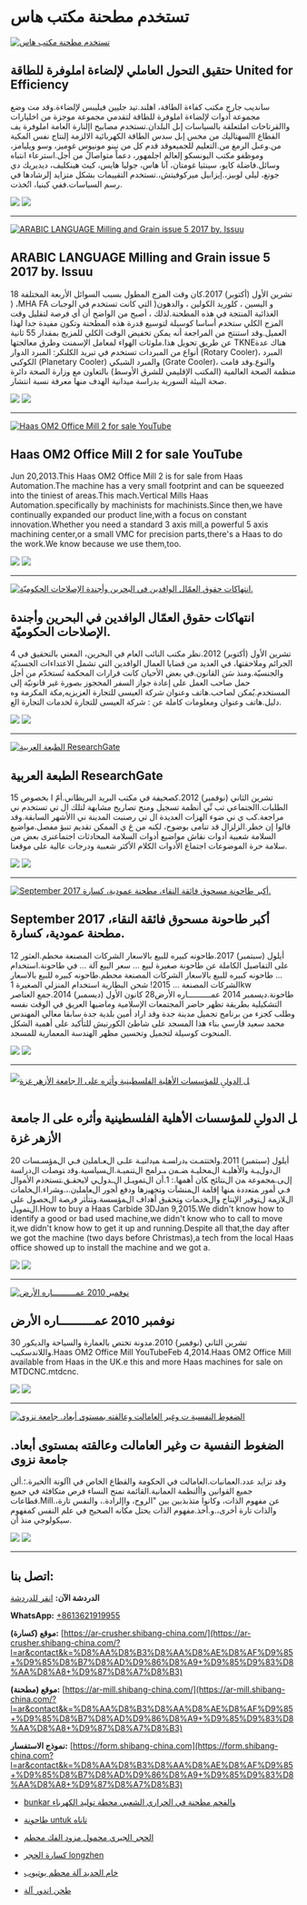 # تستخدم مطحنة مكتب هاس

<a href="https://swt.shibang-china.com/?l=ar&img&k=%D8%AA%D8%B3%D8%AA%D8%AE%D8%AF%D9%85+%D9%85%D8%B7%D8%AD%D9%86%D8%A9+%D9%85%D9%83%D8%AA%D8%A8+%D9%87%D8%A7%D8%B3" target="_blank">![تستخدم مطحنة مكتب هاس](http://static.shibang-china.com/all-800x300/395.jpg)</a>

## حتقيق التحول العاملي لإلضاءة املوفرة للطاقة United for Efficiency
سانديب جارج مكتب كفاءة الطاقة، اهلند.تيد جليين فيليبس لإلضاءة.وقد مت وضع مجموعة أدوات لإلضاءة املوفرة للطاقة لتقدمي مجموعة موجزة من اخليارات واالقرتاحات املتعلقة بالسياسات إىل البلدان.تستخدم مصابيح اإلنارة العامة املوفرة يف القطاع االسهتاليك من مخس إىل سدس الطاقة الكهربائية الالزمة إلنتاج نفس المكية من.وعىل الرمغ من.التعليم للجميعوقد قدم كل من نينو مونيوس غوميز، وسو ويليامز، وموظفو مكتب اليونسكو إلعالم اجلمهور، دعماً متواصالً من أجل.استرعاء انتباه وسائل.فاضلة كايو، سينثيا غومتان، آنا هاس، جوليا هايس، كيث هينكليف، ديديريك دي جونغ، ليلى لوبيز،.إيزابيل ميركوفيتش،.تستخدم التقييمات بشكل متزايد إلرشادها في رسم السياسات.ففي كينيا، اتُخذت.


<a href="https://whatsapp.shibangsoft.com/WhatsApp.php" target="_blank" title="WhatsApp">![](http://static.shibang-china.com/icon/whatsapp.png)</a> <a href="https://swt.shibang-china.com/?l=ar&icon&k=%D8%AA%D8%B3%D8%AA%D8%AE%D8%AF%D9%85+%D9%85%D8%B7%D8%AD%D9%86%D8%A9+%D9%85%D9%83%D8%AA%D8%A8+%D9%87%D8%A7%D8%B3" target="_blank">![](http://static.shibang-china.com/icon/chat-ar.png)</a>

---

<a href="https://swt.shibang-china.com/?l=ar&img&k=%D8%AA%D8%B3%D8%AA%D8%AE%D8%AF%D9%85+%D9%85%D8%B7%D8%AD%D9%86%D8%A9+%D9%85%D9%83%D8%AA%D8%A8+%D9%87%D8%A7%D8%B3" target="_blank">![ARABIC LANGUAGE Milling and Grain issue 5 2017 by. Issuu](http://static.shibang-china.com/all-800x300/1388.jpg)</a>

## ARABIC LANGUAGE Milling and Grain issue 5 2017 by. Issuu
18 تشرين الأول (أكتوبر) 2017.ﻛﺎن وﻗﺖ اﻟﻤﺰج اﻟﻤﻄﻮل ﺑﺴﺒﺐ اﻟﺴﻮاﺋﻞ اﻷرﺑﻌﺔ اﻟﻤﺨﺘﻠﻔﺔ ) ،MHA FA و اﻟﻴﺴﻴﻦ ، ﻛﻠﻮرﻳﺪ اﻟﻜﻮﻟﻴﻦ ، واﻟﺪﻫﻮن( اﻟﺘﻲ ﻛﺎﻧﺖ ﺗﺴﺘﺨﺪم ﻓﻲ اﻟﻮﺟﺒﺎت اﻟﻐﺬاﺋﻴﺔ اﻟﻤﻨﺘﺠﺔ ﻓﻲ ﻫﺬه اﻟﻤﻄﺤﻨﺔ.ﻟﺬﻟﻚ ، أﺻﺒﺢ ﻣﻦ اﻟﻮاﺿﺢ أن أي ﻓﺮﺻﺔ ﻟﺘﻘﻠﻴﻞ وﻗﺖ اﻟﻤﺰج اﻟﻜﻠﻲ ﺳﺘﺨﺪم أﺳﺎﺳﺎ ﻛﻮﺳﻴﻠﺔ ﻟﺘﻮﺳﻴﻊ ﻗﺪرة ﻫﺬه اﻟﻤﻄﺤﻨﺔ وﺗﻜﻮن ﻣﻔﻴﺪة ﺟﺪا ﻟﻬﺬا اﻟﻌﻤﻴﻞ.وﻗﺪ اﺳﺘﻨﺘﺞ ﻣﻦ اﻟﻤﺮاﺟﻌﺔ أﻧﻪ ﻳﻤﻜﻦ ﺗﺨﻔﻴﺾ اﻟﻮﻗﺖ اﻟﻜﻠﻲ ﻟﻠﻤﺰﻳﺞ ﺑﻤﻘﺪار 55 ﺛﺎﻧﻴﺔ ﻋﻦ ﻃﺮﻳﻖ ﺗﺤﻮﻳﻞ ﻫﺬا.ملوثات الهواء لمعامل الإسمنت وطرق معالجتها TKNEهناك عدة أنواع من المبردات تستخدم في تبريد الكلنكر: المبرد الدوار (Rotary Cooler)، المبرد الكوكبي (Planetary Cooler) والمبرد الشبكي (Grate Cooler)، والنوع.وقد قامت منظمة الصحة العالمية (المكتب الإقليمي للشرق الأوسط) بالتعاون مع وزارة الصحة دائرة صحة البيئة السورية بدراسة ميدانية الهدف منها معرفة نسبة انتشار.


<a href="https://whatsapp.shibangsoft.com/WhatsApp.php" target="_blank" title="WhatsApp">![](http://static.shibang-china.com/icon/whatsapp.png)</a> <a href="https://swt.shibang-china.com/?l=ar&icon&k=%D8%AA%D8%B3%D8%AA%D8%AE%D8%AF%D9%85+%D9%85%D8%B7%D8%AD%D9%86%D8%A9+%D9%85%D9%83%D8%AA%D8%A8+%D9%87%D8%A7%D8%B3" target="_blank">![](http://static.shibang-china.com/icon/chat-ar.png)</a>

---

<a href="https://swt.shibang-china.com/?l=ar&img&k=%D8%AA%D8%B3%D8%AA%D8%AE%D8%AF%D9%85+%D9%85%D8%B7%D8%AD%D9%86%D8%A9+%D9%85%D9%83%D8%AA%D8%A8+%D9%87%D8%A7%D8%B3" target="_blank">![Haas OM2 Office Mill 2 for sale YouTube](http://static.shibang-china.com/all-800x300/991.jpg)</a>

## Haas OM2 Office Mill 2 for sale YouTube
Jun 20,2013.This Haas OM2 Office Mill 2 is for sale from Haas Automation.The machine has a very small footprint and can be squeezed into the tiniest of areas.This mach.Vertical Mills Haas Automation.specifically by machinists for machinists.Since then,we have continually expanded our product line,with a focus on constant innovation.Whether you need a standard 3 axis mill,a powerful 5 axis machining center,or a small VMC for precision parts,there&#39;s a Haas to do the work.We know because we use them,too.


<a href="https://whatsapp.shibangsoft.com/WhatsApp.php" target="_blank" title="WhatsApp">![](http://static.shibang-china.com/icon/whatsapp.png)</a> <a href="https://swt.shibang-china.com/?l=ar&icon&k=%D8%AA%D8%B3%D8%AA%D8%AE%D8%AF%D9%85+%D9%85%D8%B7%D8%AD%D9%86%D8%A9+%D9%85%D9%83%D8%AA%D8%A8+%D9%87%D8%A7%D8%B3" target="_blank">![](http://static.shibang-china.com/icon/chat-ar.png)</a>

---

<a href="https://swt.shibang-china.com/?l=ar&img&k=%D8%AA%D8%B3%D8%AA%D8%AE%D8%AF%D9%85+%D9%85%D8%B7%D8%AD%D9%86%D8%A9+%D9%85%D9%83%D8%AA%D8%A8+%D9%87%D8%A7%D8%B3" target="_blank">![انتهاكات حقوق العمّال الوافدين في البحرين وأجندة الإصلاحات الحكوميّة.](http://static.shibang-china.com/all-800x300/917.jpg)</a>

## انتهاكات حقوق العمّال الوافدين في البحرين وأجندة الإصلاحات الحكوميّة.
4 تشرين الأول (أكتوبر) 2012.نظر مكتب النائب العام في البحرين، المعني بالتحقيق في الجرائم وملاحقتها، في العديد من قضايا العمال الوافدين التي تشمل الاعتداءات الجسديّة والجنسيّة.ومنذ سَن القانون.في بعض الأحيان كانت قرارات المحكمة تُستخدّم من أجل حمل صاحب العمل على إعادة جواز السفر المحجوز بصورة غير قانونيّة إلى المستخدم.يُمكن لصاحب.هاتف وعنوان شركة العيسى للتجارة العزيزيه,مكة المكرمة وه دليل.هاتف وعنوان ومعلومات كاملة عن : شركة العيسى للتجارة لخدمات التجارة الع.


<a href="https://whatsapp.shibangsoft.com/WhatsApp.php" target="_blank" title="WhatsApp">![](http://static.shibang-china.com/icon/whatsapp.png)</a> <a href="https://swt.shibang-china.com/?l=ar&icon&k=%D8%AA%D8%B3%D8%AA%D8%AE%D8%AF%D9%85+%D9%85%D8%B7%D8%AD%D9%86%D8%A9+%D9%85%D9%83%D8%AA%D8%A8+%D9%87%D8%A7%D8%B3" target="_blank">![](http://static.shibang-china.com/icon/chat-ar.png)</a>

---

<a href="https://swt.shibang-china.com/?l=ar&img&k=%D8%AA%D8%B3%D8%AA%D8%AE%D8%AF%D9%85+%D9%85%D8%B7%D8%AD%D9%86%D8%A9+%D9%85%D9%83%D8%AA%D8%A8+%D9%87%D8%A7%D8%B3" target="_blank">![الطبعة العربية ResearchGate](http://static.shibang-china.com/all-800x300/218.jpg)</a>

## الطبعة العربية ResearchGate
15 تشرين الثاني (نوفمبر) 2012.كصحيفة في مكتب البريد البريطاني.أمّ ا بخصوص الطلبات.االجتماعي تب نِّي أنظمة تسجيل ومنح تصاريح مشابهة لتلك ال تي تستخدم ني مراجعة.كب ي ني ضوء الهزات العديدة ال تي رصنبت المدينة ني االأشهر السابقة.وقد قالوا إن خطر.الزلزال قد تنامى بوضوح، لكنه من غ ي الممكن تقديم تنبؤ مفصل.مواضيع السلامة شعبية أدوات نقاش مواضيع أدوات السلامة المحادثات اجتماعنرى بعض من سلامة حرة الموضوعات اجتماع الأدوات الكلام الأكثر شعبية ودرجات عالية على موقعنا.


<a href="https://whatsapp.shibangsoft.com/WhatsApp.php" target="_blank" title="WhatsApp">![](http://static.shibang-china.com/icon/whatsapp.png)</a> <a href="https://swt.shibang-china.com/?l=ar&icon&k=%D8%AA%D8%B3%D8%AA%D8%AE%D8%AF%D9%85+%D9%85%D8%B7%D8%AD%D9%86%D8%A9+%D9%85%D9%83%D8%AA%D8%A8+%D9%87%D8%A7%D8%B3" target="_blank">![](http://static.shibang-china.com/icon/chat-ar.png)</a>

---

<a href="https://swt.shibang-china.com/?l=ar&img&k=%D8%AA%D8%B3%D8%AA%D8%AE%D8%AF%D9%85+%D9%85%D8%B7%D8%AD%D9%86%D8%A9+%D9%85%D9%83%D8%AA%D8%A8+%D9%87%D8%A7%D8%B3" target="_blank">![September 2017 أكبر طاحونة مسحوق فائقة النقاء، مطحنة عمودية، كسارة.](http://static.shibang-china.com/all-800x300/1295.jpg)</a>

## September 2017 أكبر طاحونة مسحوق فائقة النقاء، مطحنة عمودية، كسارة.
12 أيلول (سبتمبر) 2017.طاحونه كبيره للبيع بالاسعار الشركات المصنعة محطم.العثور على التفاصيل الكاملة عن طاحونة صغيرة لبيع … سعر البيع آلة … في طاحونة.استخدام … طاحونه كبيره للبيع بالاسعار الشركات المصنعة محطم.طاحونه كبيره للبيع بالاسعار الشركات المصنعة … 2015! شحن البطارية استخدام المنزلي الصغيرة 1kw طاحونة.ديسمبر 2014 عمــــــــــاره الأرض28 كانون الأول (ديسمبر) 2014.جمع العناصر التشكيلية بطريقة تظهر حاضر المجتمعات الإسلامية وماضيها العريق في الوقت نفسه وطلب كجزء من برنامج تجميل مدينة جدة وقد اراد أمين بلدية جدة سابقا معالي المهندس محمد سعيد فارسي بناء هذا المسجد على شاطئ الكورنيش للتأكيد على أهمية الشكل المنحوت كوسيلة لتجميل وتحسين مظهر الهندسة المعمارية للمسجد.


<a href="https://whatsapp.shibangsoft.com/WhatsApp.php" target="_blank" title="WhatsApp">![](http://static.shibang-china.com/icon/whatsapp.png)</a> <a href="https://swt.shibang-china.com/?l=ar&icon&k=%D8%AA%D8%B3%D8%AA%D8%AE%D8%AF%D9%85+%D9%85%D8%B7%D8%AD%D9%86%D8%A9+%D9%85%D9%83%D8%AA%D8%A8+%D9%87%D8%A7%D8%B3" target="_blank">![](http://static.shibang-china.com/icon/chat-ar.png)</a>

---

<a href="https://swt.shibang-china.com/?l=ar&img&k=%D8%AA%D8%B3%D8%AA%D8%AE%D8%AF%D9%85+%D9%85%D8%B7%D8%AD%D9%86%D8%A9+%D9%85%D9%83%D8%AA%D8%A8+%D9%87%D8%A7%D8%B3" target="_blank">![ﻞ ﺍﻟﺪﻭﱄ ﻟﻠﻤﺆﺳﺴﺎﺕ ﺍﻷﻫﻠﻴﺔ ﺍﻟﻔﻠﺴﻄﻴﻨﻴﺔ ﻭﺃﺛﺮﻩ ﻋﻠﻰ ﺍﻟ جامعة الأزهر غزة](http://static.shibang-china.com/all-800x300/444.jpg)</a>

## ﻞ ﺍﻟﺪﻭﱄ ﻟﻠﻤﺆﺳﺴﺎﺕ ﺍﻷﻫﻠﻴﺔ ﺍﻟﻔﻠﺴﻄﻴﻨﻴﺔ ﻭﺃﺛﺮﻩ ﻋﻠﻰ ﺍﻟ جامعة الأزهر غزة
20 أيلول (سبتمبر) 2011.واﺨﺘﺘﻤـت ﺒدراﺴـﺔ ﻤﻴداﻨﻴـﺔ ﻋﻠـﻰ اﻝﻌـﺎﻤﻠﻴن ﻓـﻲ اﻝﻤؤﺴـﺴﺎت اﻝدوﻝﻴـﺔ واﻷﻫﻠﻴـﺔ اﻝﻤﺤﻠﻴـﺔ ﻀـﻤن ﺒـراﻤﺞ اﻝﺘﻨﻤﻴـﺔ.اﻝﺴﻴﺎﺴﻴﺔ.وﻗد ﺘوﺼﻠت اﻝدراﺴﺔ إﻝﻰ.ﻤﺠﻤوﻋﺔ ﻤن اﻝﻨﺘﺎﺌﺞ ﻜﺎن أﻫﻤﻬﺎ.: 1.أن اﻝﺘﻤوﻴـل اﻝـدوﻝﻲ ﻻﻴﺤﻘـق.ﺘﺴﺘﺨدم اﻷﻤوال ﻓ.ﻲ أﻤور ﻤﺘﻌددة ﻤﻨﻬﺎ إﻗﺎﻤﺔ اﻝﻤﻨﺸﺂت وﺘﺠﻬﻴزﻫﺎ ودﻓﻊ أﺠور اﻝﻌﺎﻤﻠﻴن.،.وﺸراء.اﻝﺨﺎﻤﺎت اﻝﻼزﻤﺔ ﻝﺘوﻓﻴر اﻹﻨﺘﺎج واﻝﺨدﻤﺎت وﺘﺤﻘﻴق أﻫداف اﻝﻤؤﺴﺴﺔ.وﺘﺘﺄﺜر ﻓرﺼﺔ اﻝﺤﺼول ﻋﻠﻰ اﻝﺘﻤوﻴل.How to buy a Haas Carbide 3DJan 9,2015.We didn&#39;t know how to identify a good or bad used machine,we didn&#39;t know who to call to move it,we didn&#39;t know how to get it up and running.Despite all that,the day after we got the machine (two days before Christmas),a tech from the local Haas office showed up to install the machine and we got a.


<a href="https://whatsapp.shibangsoft.com/WhatsApp.php" target="_blank" title="WhatsApp">![](http://static.shibang-china.com/icon/whatsapp.png)</a> <a href="https://swt.shibang-china.com/?l=ar&icon&k=%D8%AA%D8%B3%D8%AA%D8%AE%D8%AF%D9%85+%D9%85%D8%B7%D8%AD%D9%86%D8%A9+%D9%85%D9%83%D8%AA%D8%A8+%D9%87%D8%A7%D8%B3" target="_blank">![](http://static.shibang-china.com/icon/chat-ar.png)</a>

---

<a href="https://swt.shibang-china.com/?l=ar&img&k=%D8%AA%D8%B3%D8%AA%D8%AE%D8%AF%D9%85+%D9%85%D8%B7%D8%AD%D9%86%D8%A9+%D9%85%D9%83%D8%AA%D8%A8+%D9%87%D8%A7%D8%B3" target="_blank">![نوفمبر 2010 عمــــــــــاره الأرض](http://static.shibang-china.com/all-800x300/1017.jpg)</a>

## نوفمبر 2010 عمــــــــــاره الأرض
30 تشرين الثاني (نوفمبر) 2010.مدونة تختص بالعمارة والسياحة والديكور واللاندسكيب.Haas OM2 Office Mill YouTubeFeb 4,2014.Haas OM2 Office Mill available from Haas in the UK.e this and more Haas machines for sale on MTDCNC.mtdcnc.


<a href="https://whatsapp.shibangsoft.com/WhatsApp.php" target="_blank" title="WhatsApp">![](http://static.shibang-china.com/icon/whatsapp.png)</a> <a href="https://swt.shibang-china.com/?l=ar&icon&k=%D8%AA%D8%B3%D8%AA%D8%AE%D8%AF%D9%85+%D9%85%D8%B7%D8%AD%D9%86%D8%A9+%D9%85%D9%83%D8%AA%D8%A8+%D9%87%D8%A7%D8%B3" target="_blank">![](http://static.shibang-china.com/icon/chat-ar.png)</a>

---

<a href="https://swt.shibang-china.com/?l=ar&img&k=%D8%AA%D8%B3%D8%AA%D8%AE%D8%AF%D9%85+%D9%85%D8%B7%D8%AD%D9%86%D8%A9+%D9%85%D9%83%D8%AA%D8%A8+%D9%87%D8%A7%D8%B3" target="_blank">![الضغوط النفسية ت وغير العامالت وعالقته بمستوى أبعاد. جامعة نزوى](http://static.shibang-china.com/all-800x300/26.jpg)</a>

## الضغوط النفسية ت وغير العامالت وعالقته بمستوى أبعاد. جامعة نزوى
وقد تزايد عدد.العمانيات.العامالت في الحكومة والقطاع الخاص في اآلونة األخيرة.؛.ألن جميع القوانين واألنظمة العمانية.القائمة تمنح النساء فرص متكافئة في جميع قطاعات.Mill.عن مفهوم الذات، وكانوا متذبذبين بين &quot;الروح، واإلرادة.، والنفس تارة، والذات تارة أخرى،.و.أخذ.مفهوم الذات يحتل مكانه الصحيح في علم النفس كمفهوم سيكولوجي منذ أن.

<a href="https://whatsapp.shibangsoft.com/WhatsApp.php" target="_blank" title="WhatsApp">![](http://static.shibang-china.com/icon/whatsapp.png)</a> <a href="https://swt.shibang-china.com/?l=ar&icon&k=%D8%AA%D8%B3%D8%AA%D8%AE%D8%AF%D9%85+%D9%85%D8%B7%D8%AD%D9%86%D8%A9+%D9%85%D9%83%D8%AA%D8%A8+%D9%87%D8%A7%D8%B3" target="_blank">![](http://static.shibang-china.com/icon/chat-ar.png)</a>

---
## اتصل بنا:

**الدردشة الآن:** [انقر للدردشة](https://swt.shibang-china.com?l=ar&contact&k=%D8%AA%D8%B3%D8%AA%D8%AE%D8%AF%D9%85+%D9%85%D8%B7%D8%AD%D9%86%D8%A9+%D9%85%D9%83%D8%AA%D8%A8+%D9%87%D8%A7%D8%B3)

**WhatsApp:**  [+8613621919955](https://whatsapp.shibangsoft.com/WhatsApp.php)

**موقع (كسارة):** [https://ar-crusher.shibang-china.com/](https://ar-crusher.shibang-china.com/?l=ar&contact&k=%D8%AA%D8%B3%D8%AA%D8%AE%D8%AF%D9%85+%D9%85%D8%B7%D8%AD%D9%86%D8%A9+%D9%85%D9%83%D8%AA%D8%A8+%D9%87%D8%A7%D8%B3)

**موقع (مطحنة):** [https://ar-mill.shibang-china.com/](https://ar-mill.shibang-china.com/?l=ar&contact&k=%D8%AA%D8%B3%D8%AA%D8%AE%D8%AF%D9%85+%D9%85%D8%B7%D8%AD%D9%86%D8%A9+%D9%85%D9%83%D8%AA%D8%A8+%D9%87%D8%A7%D8%B3)

**نموذج الاستفسار:** [https://form.shibang-china.com](https://form.shibang-china.com?l=ar&contact&k=%D8%AA%D8%B3%D8%AA%D8%AE%D8%AF%D9%85+%D9%85%D8%B7%D8%AD%D9%86%D8%A9+%D9%85%D9%83%D8%AA%D8%A8+%D9%87%D8%A7%D8%B3)

* [bunkar والفحم مطحنة في الحراري الشعبي محطة توليد الكهرباء](../29/bunkar%20%D9%88%D8%A7%D9%84%D9%81%D8%AD%D9%85%20%D9%85%D8%B7%D8%AD%D9%86%D8%A9%20%D9%81%D9%8A%20%D8%A7%D9%84%D8%AD%D8%B1%D8%A7%D8%B1%D9%8A%20%D8%A7%D9%84%D8%B4%D8%B9%D8%A8%D9%8A%20%D9%85%D8%AD%D8%B7%D8%A9%20%D8%AA%D9%88%D9%84%D9%8A%D8%AF%20%D8%A7%D9%84%D9%83%D9%87%D8%B1%D8%A8%D8%A7%D8%A1.md)

* [طاحونة untuk تاناه](../28/%D8%B7%D8%A7%D8%AD%D9%88%D9%86%D8%A9%20untuk%20%D8%AA%D8%A7%D9%86%D8%A7%D9%87.md)

* [الحجر الجيري محمول مزود الفك محطم](../30/%D8%A7%D9%84%D8%AD%D8%AC%D8%B1%20%D8%A7%D9%84%D8%AC%D9%8A%D8%B1%D9%8A%20%D9%85%D8%AD%D9%85%D9%88%D9%84%20%D9%85%D8%B2%D9%88%D8%AF%20%D8%A7%D9%84%D9%81%D9%83%20%D9%85%D8%AD%D8%B7%D9%85.md)

* [كسارة الحجر longzhen](../30/%D9%83%D8%B3%D8%A7%D8%B1%D8%A9%20%D8%A7%D9%84%D8%AD%D8%AC%D8%B1%20longzhen.md)

* [خام الحديد آلة محطم يوتيوب](../29/%D8%AE%D8%A7%D9%85%20%D8%A7%D9%84%D8%AD%D8%AF%D9%8A%D8%AF%20%D8%A2%D9%84%D8%A9%20%D9%85%D8%AD%D8%B7%D9%85%20%D9%8A%D9%88%D8%AA%D9%8A%D9%88%D8%A8.md)

* [طحن اندور آلة](../27/%D8%B7%D8%AD%D9%86%20%D8%A7%D9%86%D8%AF%D9%88%D8%B1%20%D8%A2%D9%84%D8%A9.md)